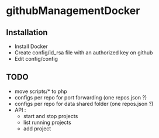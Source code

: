 githubManagementDocker
======================

Installation
------------
- Install Docker
- Create config/id_rsa file with an authorized key on github
- Edit config/config

TODO
----
- move scripts/* to php
- configs per repo for port forwarding (one repos.json ?)
- configs per repo for data shared folder (one repos.json ?)
- API :
    - start and stop projects
    - list running projects
    - add project